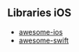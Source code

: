 ## Libraries iOS
- [awesome-ios](https://github.com/vsouza/awesome-ios)
- [awesome-swift](https://github.com/matteocrippa/awesome-swift)
